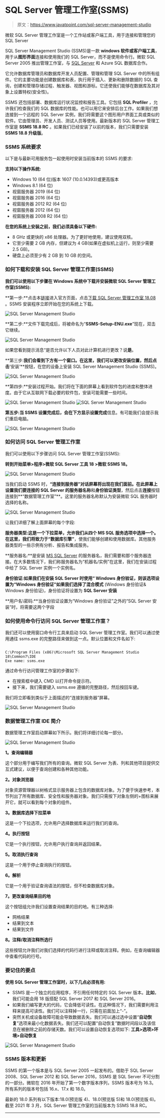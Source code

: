# SQL Server 管理工作室(SSMS)

> 原文：<https://www.javatpoint.com/sql-server-management-studio>

微软 SQL Server 管理工作室是一个工作站或客户端工具，用于连接和管理您的 SQL Server

SQL Server Management Studio (SSMS)是一款 **windows 软件或客户端工具**，用于从**图形界面**连接和使用我们的 SQL Server，而不是使用命令行。微软 SQL Server 2005 推出管理工作室，与 [SQL Server](https://www.javatpoint.com/sql-server-tutorial) 和 Azure SQL 数据库合作。

它允许数据库管理员和数据库开发人员配置、管理和管理 SQL Server 中的所有组件。它的主要功能是创建数据库和表，执行用于插入、更新和删除数据的 SQL 查询，创建和管理存储过程、触发器、视图和游标。它还使我们能够在数据库及其对象上设置特权(安全性)。

SSMS 还包括部署、数据库运行状况监控和报告工具。它包括 **SQL Profiler** ，允许我们检查我们的 SQL 数据库的性能。也可以用它来安排后台工作。如果我们想连接到一个远程的 SQL Server 实例，我们将需要这个图形用户界面工具或类似的软件。它由管理员、开发人员、测试人员等使用。最新版本的 SQL Server 管理工作室是 **SSMS 18.8 RC** 。如果我们已经安装了以前的版本，我们只需要安装 **SSMS 18.8 升级版**。

### SSMS 系统要求

以下是与最新可用服务包一起使用时安装当前版本的 SSMS 的要求:

**支持以下操作系统:**

*   Windows 10 (64 位)版本 1607 (10.0.14393)或更高版本
*   Windows 8.1 (64 位)
*   视窗服务器 2019 (64 位)
*   视窗服务器 2016 (64 位)
*   视窗服务器 2012 R2 (64 位)
*   视窗服务器 2012 (64 位)
*   视窗服务器 2008 R2 (64 位)

**在您的系统上安装之前，我们必须具备以下硬件:**

*   8 GHz 或更快的 x86 处理器。为了更好地使用，建议使用双核。
*   它至少需要 2 GB 内存，但建议为 4 GB(如果在虚拟机上运行，则至少需要 2.5 GB)。
*   硬盘上必须至少有 2 GB 到 10 GB 的空间。

### 如何下载和安装 SQL Server 管理工作室(SSMS)

**我们可以使用以下步骤在 Windows 系统中下载并安装微软 SQL Server 管理工作室(SSMS):**

**第一步:**点击本[链接](https://docs.microsoft.com/en-us/sql/ssms/download-sql-server-management-studio-ssms?view=sql-server-2017)进入官方页面，点击[下载 SQL Server 管理工作室 18.08](https://aka.ms/ssmsfullsetup) 。SSMS 安装程序立即开始在您的系统上下载。

![SQL Server Management Studio ](img/85510445b8db565289fbd39ed8600ad1.png)

**第二步:**文件下载完成后，将被命名为“**SSMS-Setup-ENU.exe**”现在，双击它继续。

![SQL Server Management Studio ](img/58bb72a4e803938f045825f2702e9493.png)

如果您看到提示消息“是否允许以下人员对此计算机进行更改？说**是**。

**第三步:**我们会看到下方有一个窗口。在这里，我们可以更改安装位置，然后点击**‘安装’**按钮，在您的设备上安装 SQL Server Management Studio (SSMS)。

![SQL Server Management Studio ](img/533f7681507751b702edeae2ee18cf34.png)

**第四步:**安装过程开始。我们将在下面的屏幕上看到软件包的进度和整体进度。由于它从互联网下载必要的软件包，安装可能需要一些时间。

![SQL Server Management Studio ](img/228e396713fc5e37c80fca706df2dc87.png)
![SQL Server Management Studio ](img/93308be80e81eb470bcfb6d247aa87f0.png)

**第五步:**当 SSMS 设置完成后，会在下方显示**设置完成**信息。有可能我们会提示我们重启电脑。

![SQL Server Management Studio ](img/052fa8ec6b0cff195953ec6eb6228ba7.png)

### 如何访问 SQL Server 管理工作室

我们可以使用以下步骤访问 SQL Server 管理工作室(SSMS):

**转到开始菜单>程序>微软 SQL Server 工具 18 >微软 SSMS 18。**

![SQL Server Management Studio ](img/0987a56ae5dcfd868ecde3aabe640aa5.png)

当我们启动 SSMS 时，**“连接到服务器”**对话屏幕将出现在我们面前。在此屏幕上设置我们要连接的 SQL Server 的**服务器名称**和**身份验证类型**，然后点击**连接**按钮连接到**“数据管理工作室”**。这里的服务器名称默认为安装微软 SQL 服务器时选择的名称。

![SQL Server Management Studio ](img/5683fb49a48edb0291a708bd51481f40.png)

让我们详细了解上面屏幕的每个字段:

**服务器类型:**这是一个下拉菜单，允许我们从四个 MS SQL 服务选项中选择一个。在这里，我们将致力于**“数据库引擎”**，使我们能够创建和使用数据库。其他服务器类型的一些示例有分析、报告和集成服务。

**服务器名:**是安装 [MS SQL Server](https://www.javatpoint.com/install-sql-server) 的服务器名，我们需要和那个服务器连接。在大多数情况下，我们称服务器名为“机器名/实例”在这里，我们在安装过程中给了 SQL Server 实例一个实例名。

**身份验证:**如果我们在安装 SQL Server 时使用“ **Windows 身份验证**，则该选项设置为“Windows 身份验证”如果我们选择了**混合模式** (Windows 身份验证& Windows 身份验证)，身份验证将设置为 **SQL Server 安装**

**用户名\密码:**当身份验证设置为“Windows 身份验证”之外的“SQL Server 安装”时，将需要这两个字段

### 如何使用命令行访问 SQL Server 管理工作室？

我们还可以使用窗口命令行工具来启动 SQL Server 管理工作室。我们可以通过使用通往 ssms.exe 的完整路径来做到这一点。默认位置和文件名如下:

```

C:\Program Files (x86)\Microsoft SQL Server Management Studio 18\Common7\IDE
Exe name: ssms.exe

```

通过命令行访问管理工作室的步骤如下:

*   在搜索框中键入 CMD 以打开命令提示符。
*   接下来，我们需要键入 ssms.exe 遵循的完整路径，然后按回车键。

我们将立即看到类似于上面描述的“连接到服务器”屏幕。

![SQL Server Management Studio ](img/cfdb95c71438fa5dfe82418d8c425cae.png)

### 数据管理工作室 IDE 简介

数据管理工作室启动屏幕如下所示。我们将详细讨论每一部分。

![SQL Server Management Studio](img/21989cde26b8d3b2696b0253a9de5d40.png)

**1。查询编辑器**

这个部分用于编写我们所有的查询。微软 SQL Server 为表、列和其他项目提供交互式建议，以便于查询创建和各种其他功能。

**2。对象浏览器**

对象资源管理器以树格式显示服务器上包含的数据库对象。为了便于快速参考，本节列出了所有数据库、安全性和服务器对象。我们只需按下对象左侧的+图标来展开它，就可以看到每个对象的组件。

**3。数据库选择下拉菜单**

这是一个下拉选项，允许用户选择数据库来运行我们的查询。

**4。执行按钮**

它是一个执行按钮，允许用户执行查询并返回结果。

**5。取消执行查询**

这是一个用于停止查询执行的按钮。

**6。解析**

它是一个用于验证查询语法的按钮，但不检查数据库对象。

**7。更改查询结果目的地**

这个按钮组允许我们设置查询结果的目的地。有三种选择:

*   网格结果
*   结果到文本
*   结果到文件

**8。注释/取消注释所选行**

这些按钮允许我们对我们选择的代码行进行注释或取消注释。例如，在查询编辑器中查看代码的行号。

### 要记住的要点

**使用 SQL Server 管理工作室时，以下几点必须有用:**

*   SSMS 是一个独立的应用程序，不引用任何特定的 SQL Server 版本。**比如**，我们可能会用 18 版搭配 SQL Server 2017 和 SQL Server 2016。
*   如果我们编写更大的代码，它会降低可读性。在这种情况下，我们需要利用注释来提高可读性。我们可以注释掉一行，只需在前面加上“-”。
*   突然关机或设备故障可能会导致数据丢失。我们可以通过选中设置“**自动恢复**”选项来最小化数据丢失。我们还可以配置“自动恢复”数据时间段以及该信息在被删除之前的存储天数。我们可以设置自动恢复选项如下:
    **工具>选项>环境>自动恢复**

![SQL Server Management Studio](img/a6adb33c3368385de9ca013303014d40.png)

### SSMS 版本和更新

SSMS 的第一个版本是与 SQL Server 2005 一起发布的。借助于 SQL Server 2008、SQL Server 2012 和 SQL Server 2016，SSMS 是 SQL Server 不可分割的一部分。微软在 2016 年开始了第一个数字版本序列，SSMS 版本号为 16.3。所有系列的版本号包括 16.x、17.x 和 18.0。

最新的 18.0 系列有以下版本:18.0(预览版 4)、18.0(预览版 5)和 18.0(预览版 6)。截至 2021 年 3 月，SQL Server 管理工作室的当前版本为 SSMS 18.8 RC。

* * *